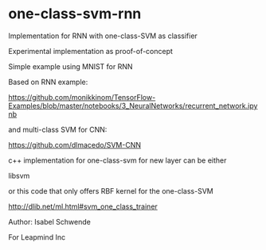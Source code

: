 # one-class-svm-rnn
Implementation for RNN with one-class-SVM as classifier

Experimental implementation as proof-of-concept

Simple example using MNIST for RNN

Based on RNN example:

https://github.com/monikkinom/TensorFlow-Examples/blob/master/notebooks/3_NeuralNetworks/recurrent_network.ipynb

and multi-class SVM for CNN:

https://github.com/dlmacedo/SVM-CNN


c++ implementation for one-class-svm for new layer can be either 

libsvm

or this code that only offers RBF kernel for the one-class-SVM

http://dlib.net/ml.html#svm_one_class_trainer 


Author: Isabel Schwende

For Leapmind Inc
